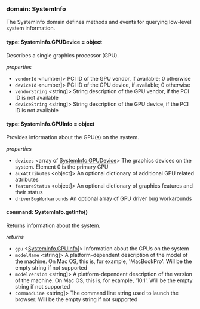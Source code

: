 
### domain: SystemInfo

The SystemInfo domain defines methods and events for querying low-level system information.

#### type: SystemInfo.GPUDevice = object

Describes a single graphics processor (GPU).

*properties*
  - `vendorId` <number]> PCI ID of the GPU vendor, if available; 0 otherwise
  - `deviceId` <number]> PCI ID of the GPU device, if available; 0 otherwise
  - `vendorString` <string]> String description of the GPU vendor, if the PCI ID is not available
  - `deviceString` <string]> String description of the GPU device, if the PCI ID is not available

#### type: SystemInfo.GPUInfo = object

Provides information about the GPU(s) on the system.

*properties*
  - `devices` <array of [SystemInfo.GPUDevice]> The graphics devices on the system. Element 0 is the primary GPU
  - `auxAttributes` <object]> An optional dictionary of additional GPU related attributes
  - `featureStatus` <object]> An optional dictionary of graphics features and their status
  - `driverBugWorkarounds` <array of string> An optional array of GPU driver bug workarounds

#### command: SystemInfo.getInfo()

Returns information about the system.

*returns*
- `gpu` <[SystemInfo.GPUInfo]]> Information about the GPUs on the system
- `modelName` <string]> A platform-dependent description of the model of the machine. On Mac OS, this is, for
example, 'MacBookPro'. Will be the empty string if not supported
- `modelVersion` <string]> A platform-dependent description of the version of the machine. On Mac OS, this is, for
example, '10.1'. Will be the empty string if not supported
- `commandLine` <string]> The command line string used to launch the browser. Will be the empty string if not
supported

[SystemInfo.GPUDevice]: systeminfo.md#systeminfogpudevice
[SystemInfo.GPUInfo]: systeminfo.md#systeminfogpuinfo
